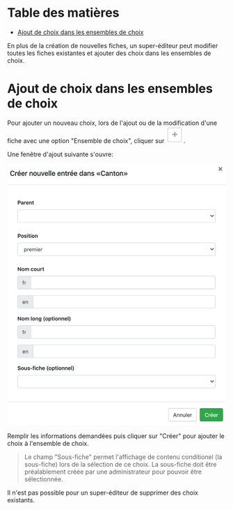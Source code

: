 # Table des matières

- [Ajout de choix dans les ensembles de choix](#ajout-choix)

En plus de la création de nouvelles fiches, un super-éditeur peut modifier toutes les fiches existantes et ajouter des choix dans les ensembles de choix. 

<a id="ajout-choix"></a>
# Ajout de choix dans les ensembles de choix

Pour ajouter un nouveau choix, lors de l'ajout ou de la modification d'une fiche avec une option "Ensemble de choix", cliquer sur ![Ajouter](assets/buttons/add_btn.png). 

Une fenêtre d'ajout suivante s'ouvre:

![Ajout nouveau choix super-editor](assets/choice/new_choice.png)

Remplir les informations demandées puis cliquer sur "Créer" pour ajouter le choix à l'ensemble de choix.  
> Le champ "Sous-fiche" permet l'affichage de contenu conditionel (la sous-fiche) lors de la sélection de ce choix. La sous-fiche doit être préalablement créée par une administrateur pour pouvoir être sélectionnée. 

Il n'est pas possible pour un super-éditeur de supprimer des choix existants. 